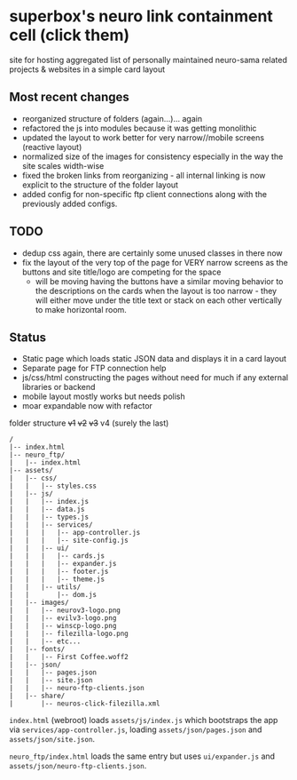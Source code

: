 # superbox's neuro link containment cell (click them)

site for hosting aggregated list of personally maintained neuro-sama related projects & websites in a simple card layout


## Most recent changes

- reorganized structure of folders (again...)... again
- refactored the js into modules because it was getting monolithic 
- updated the layout to work better for very narrow//mobile screens (reactive layout)
- normalized size of the images for consistency especially in the way the site scales width-wise
- fixed the broken links from reorganizing - all internal linking is now explicit to the structure of the folder layout
- added config for non-specific ftp client connections along with the previously added configs.

## TODO

- dedup css again, there are certainly some unused classes in there now
- fix the layout of the very top of the page for VERY narrow screens as the buttons and site title/logo are competing for the space 
    - will be moving having the buttons have a similar moving behavior to the descriptions on the cards when the layout is too narrow - they will either move under the title text or stack on each other vertically to make horizontal room. 

## Status

- Static page which loads static JSON data and displays it in a card layout
- Separate page for FTP connection help
- js/css/html constructing the pages without need for much if any external libraries or backend
- mobile layout mostly works but needs polish
- moar expandable now with refactor

folder structure ~~v1~~ ~~v2~~ ~~v3~~ v4 (surely the last)

```
/
|-- index.html
|-- neuro_ftp/
|   |-- index.html
|-- assets/
|   |-- css/
|   |   |-- styles.css
|   |-- js/
|   |   |-- index.js
|   |   |-- data.js
|   |   |-- types.js
|   |   |-- services/
|   |   |   |-- app-controller.js
|   |   |   |-- site-config.js
|   |   |-- ui/
|   |   |   |-- cards.js
|   |   |   |-- expander.js
|   |   |   |-- footer.js
|   |   |   |-- theme.js
|   |   |-- utils/
|   |       |-- dom.js
|   |-- images/
|   |   |-- neurov3-logo.png
|   |   |-- evilv3-logo.png
|   |   |-- winscp-logo.png
|   |   |-- filezilla-logo.png
|   |   |-- etc...
|   |-- fonts/
|   |   |-- First Coffee.woff2
|   |-- json/
|   |   |-- pages.json
|   |   |-- site.json
|   |   |-- neuro-ftp-clients.json
|   |-- share/
|       |-- neuros-click-filezilla.xml
```

`index.html` (webroot) loads `assets/js/index.js` which bootstraps the app via `services/app-controller.js`, loading `assets/json/pages.json` and `assets/json/site.json`.

`neuro_ftp/index.html` loads the same entry but uses `ui/expander.js` and `assets/json/neuro-ftp-clients.json`.

